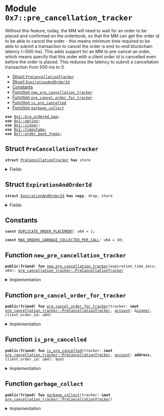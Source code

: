 
<a id="0x7_pre_cancellation_tracker"></a>

# Module `0x7::pre_cancellation_tracker`

Without this feature, today, the MM will need to wait for an order
to be placed and confirmed on the orderbook, so that the MM can
get the order id to be able to cancel the order - this means minimum time
required to be able to submit a transaction to cancel the order is
end-to-end blockchain latency (~500 ms). This adds support for an MM to pre-cancel an order,
which means specify that this order with a client order id is cancelled even before the order is placed.
This reduces the latency to submit a cancellation transaction from 500 ms to 0.


-  [Struct `PreCancellationTracker`](#0x7_pre_cancellation_tracker_PreCancellationTracker)
-  [Struct `ExpirationAndOrderId`](#0x7_pre_cancellation_tracker_ExpirationAndOrderId)
-  [Constants](#@Constants_0)
-  [Function `new_pre_cancellation_tracker`](#0x7_pre_cancellation_tracker_new_pre_cancellation_tracker)
-  [Function `pre_cancel_order_for_tracker`](#0x7_pre_cancellation_tracker_pre_cancel_order_for_tracker)
-  [Function `is_pre_cancelled`](#0x7_pre_cancellation_tracker_is_pre_cancelled)
-  [Function `garbage_collect`](#0x7_pre_cancellation_tracker_garbage_collect)


<pre><code><b>use</b> <a href="../../libra2-framework/doc/big_ordered_map.md#0x1_big_ordered_map">0x1::big_ordered_map</a>;
<b>use</b> <a href="../../libra2-framework/../libra2-stdlib/../move-stdlib/doc/option.md#0x1_option">0x1::option</a>;
<b>use</b> <a href="../../libra2-framework/../libra2-stdlib/../move-stdlib/doc/signer.md#0x1_signer">0x1::signer</a>;
<b>use</b> <a href="../../libra2-framework/doc/timestamp.md#0x1_timestamp">0x1::timestamp</a>;
<b>use</b> <a href="order_book_types.md#0x7_order_book_types">0x7::order_book_types</a>;
</code></pre>



<a id="0x7_pre_cancellation_tracker_PreCancellationTracker"></a>

## Struct `PreCancellationTracker`



<pre><code><b>struct</b> <a href="pre_cancellation_tracker.md#0x7_pre_cancellation_tracker_PreCancellationTracker">PreCancellationTracker</a> <b>has</b> store
</code></pre>



<details>
<summary>Fields</summary>


<dl>
<dt>
<code>pre_cancellation_window_secs: u64</code>
</dt>
<dd>

</dd>
<dt>
<code>expiration_with_order_ids: <a href="../../libra2-framework/doc/big_ordered_map.md#0x1_big_ordered_map_BigOrderedMap">big_ordered_map::BigOrderedMap</a>&lt;<a href="pre_cancellation_tracker.md#0x7_pre_cancellation_tracker_ExpirationAndOrderId">pre_cancellation_tracker::ExpirationAndOrderId</a>, bool&gt;</code>
</dt>
<dd>

</dd>
<dt>
<code>account_order_ids: <a href="../../libra2-framework/doc/big_ordered_map.md#0x1_big_ordered_map_BigOrderedMap">big_ordered_map::BigOrderedMap</a>&lt;<a href="order_book_types.md#0x7_order_book_types_AccountClientOrderId">order_book_types::AccountClientOrderId</a>, u64&gt;</code>
</dt>
<dd>

</dd>
</dl>


</details>

<a id="0x7_pre_cancellation_tracker_ExpirationAndOrderId"></a>

## Struct `ExpirationAndOrderId`



<pre><code><b>struct</b> <a href="pre_cancellation_tracker.md#0x7_pre_cancellation_tracker_ExpirationAndOrderId">ExpirationAndOrderId</a> <b>has</b> <b>copy</b>, drop, store
</code></pre>



<details>
<summary>Fields</summary>


<dl>
<dt>
<code>expiration_time: u64</code>
</dt>
<dd>

</dd>
<dt>
<code>account_order_id: <a href="order_book_types.md#0x7_order_book_types_AccountClientOrderId">order_book_types::AccountClientOrderId</a></code>
</dt>
<dd>

</dd>
</dl>


</details>

<a id="@Constants_0"></a>

## Constants


<a id="0x7_pre_cancellation_tracker_DUPLICATE_ORDER_PLACEMENT"></a>



<pre><code><b>const</b> <a href="pre_cancellation_tracker.md#0x7_pre_cancellation_tracker_DUPLICATE_ORDER_PLACEMENT">DUPLICATE_ORDER_PLACEMENT</a>: u64 = 1;
</code></pre>



<a id="0x7_pre_cancellation_tracker_MAX_ORDERS_GARBAGE_COLLECTED_PER_CALL"></a>



<pre><code><b>const</b> <a href="pre_cancellation_tracker.md#0x7_pre_cancellation_tracker_MAX_ORDERS_GARBAGE_COLLECTED_PER_CALL">MAX_ORDERS_GARBAGE_COLLECTED_PER_CALL</a>: u64 = 10;
</code></pre>



<a id="0x7_pre_cancellation_tracker_new_pre_cancellation_tracker"></a>

## Function `new_pre_cancellation_tracker`



<pre><code><b>public</b>(<b>friend</b>) <b>fun</b> <a href="pre_cancellation_tracker.md#0x7_pre_cancellation_tracker_new_pre_cancellation_tracker">new_pre_cancellation_tracker</a>(expiration_time_secs: u64): <a href="pre_cancellation_tracker.md#0x7_pre_cancellation_tracker_PreCancellationTracker">pre_cancellation_tracker::PreCancellationTracker</a>
</code></pre>



<details>
<summary>Implementation</summary>


<pre><code><b>public</b>(<b>package</b>) <b>fun</b> <a href="pre_cancellation_tracker.md#0x7_pre_cancellation_tracker_new_pre_cancellation_tracker">new_pre_cancellation_tracker</a>(expiration_time_secs: u64): <a href="pre_cancellation_tracker.md#0x7_pre_cancellation_tracker_PreCancellationTracker">PreCancellationTracker</a> {
    <a href="pre_cancellation_tracker.md#0x7_pre_cancellation_tracker_PreCancellationTracker">PreCancellationTracker</a> {
        pre_cancellation_window_secs: expiration_time_secs,
        expiration_with_order_ids: <a href="../../libra2-framework/doc/big_ordered_map.md#0x1_big_ordered_map_new_with_reusable">big_ordered_map::new_with_reusable</a>(),
        account_order_ids: <a href="../../libra2-framework/doc/big_ordered_map.md#0x1_big_ordered_map_new_with_reusable">big_ordered_map::new_with_reusable</a>()
    }
}
</code></pre>



</details>

<a id="0x7_pre_cancellation_tracker_pre_cancel_order_for_tracker"></a>

## Function `pre_cancel_order_for_tracker`



<pre><code><b>public</b>(<b>friend</b>) <b>fun</b> <a href="pre_cancellation_tracker.md#0x7_pre_cancellation_tracker_pre_cancel_order_for_tracker">pre_cancel_order_for_tracker</a>(tracker: &<b>mut</b> <a href="pre_cancellation_tracker.md#0x7_pre_cancellation_tracker_PreCancellationTracker">pre_cancellation_tracker::PreCancellationTracker</a>, <a href="../../libra2-framework/doc/account.md#0x1_account">account</a>: &<a href="../../libra2-framework/../libra2-stdlib/../move-stdlib/doc/signer.md#0x1_signer">signer</a>, client_order_id: u64)
</code></pre>



<details>
<summary>Implementation</summary>


<pre><code><b>public</b>(<b>package</b>) <b>fun</b> <a href="pre_cancellation_tracker.md#0x7_pre_cancellation_tracker_pre_cancel_order_for_tracker">pre_cancel_order_for_tracker</a>(
    tracker: &<b>mut</b> <a href="pre_cancellation_tracker.md#0x7_pre_cancellation_tracker_PreCancellationTracker">PreCancellationTracker</a>,
    <a href="../../libra2-framework/doc/account.md#0x1_account">account</a>: &<a href="../../libra2-framework/../libra2-stdlib/../move-stdlib/doc/signer.md#0x1_signer">signer</a>,
    client_order_id: u64
) {
    <a href="pre_cancellation_tracker.md#0x7_pre_cancellation_tracker_garbage_collect">garbage_collect</a>(tracker);
    <b>let</b> account_order_id = new_account_client_order_id(<a href="../../libra2-framework/../libra2-stdlib/../move-stdlib/doc/signer.md#0x1_signer_address_of">signer::address_of</a>(<a href="../../libra2-framework/doc/account.md#0x1_account">account</a>), client_order_id);
    <b>if</b> (tracker.account_order_ids.contains(&account_order_id)) {
        // If the account_order_id already <b>exists</b> <b>with</b> a previously set expiration time,
        // we <b>update</b> the expiration time.
        <b>let</b> expiration_time = tracker.account_order_ids.remove(&account_order_id);
        <b>let</b> order_id_with_expiration =
            <a href="pre_cancellation_tracker.md#0x7_pre_cancellation_tracker_ExpirationAndOrderId">ExpirationAndOrderId</a> { expiration_time, account_order_id };
        // If the mapping <b>exists</b>, then we remove the order ID <b>with</b> its expiration time.
        tracker.expiration_with_order_ids.remove(&order_id_with_expiration);
    };
    <b>let</b> current_time = libra2_std::timestamp::now_microseconds();
    <b>let</b> expiration_time = current_time + tracker.pre_cancellation_window_secs;
    <b>let</b> order_id_with_expiration = <a href="pre_cancellation_tracker.md#0x7_pre_cancellation_tracker_ExpirationAndOrderId">ExpirationAndOrderId</a> {
        expiration_time,
        account_order_id
    };
    tracker.account_order_ids.add(account_order_id, expiration_time);
    tracker.expiration_with_order_ids.add(order_id_with_expiration, <b>true</b>);
}
</code></pre>



</details>

<a id="0x7_pre_cancellation_tracker_is_pre_cancelled"></a>

## Function `is_pre_cancelled`



<pre><code><b>public</b>(<b>friend</b>) <b>fun</b> <a href="pre_cancellation_tracker.md#0x7_pre_cancellation_tracker_is_pre_cancelled">is_pre_cancelled</a>(tracker: &<b>mut</b> <a href="pre_cancellation_tracker.md#0x7_pre_cancellation_tracker_PreCancellationTracker">pre_cancellation_tracker::PreCancellationTracker</a>, <a href="../../libra2-framework/doc/account.md#0x1_account">account</a>: <b>address</b>, client_order_id: u64): bool
</code></pre>



<details>
<summary>Implementation</summary>


<pre><code><b>public</b>(<b>package</b>) <b>fun</b> <a href="pre_cancellation_tracker.md#0x7_pre_cancellation_tracker_is_pre_cancelled">is_pre_cancelled</a>(
    tracker: &<b>mut</b> <a href="pre_cancellation_tracker.md#0x7_pre_cancellation_tracker_PreCancellationTracker">PreCancellationTracker</a>,
    <a href="../../libra2-framework/doc/account.md#0x1_account">account</a>: <b>address</b>,
    client_order_id: u64
): bool {
    <a href="pre_cancellation_tracker.md#0x7_pre_cancellation_tracker_garbage_collect">garbage_collect</a>(tracker);
    <b>let</b> account_order_id = new_account_client_order_id(<a href="../../libra2-framework/doc/account.md#0x1_account">account</a>, client_order_id);
    <b>let</b> expiration_time_option = tracker.account_order_ids.get(&account_order_id);
    <b>if</b> (expiration_time_option.is_some()) {
        <b>let</b> current_time = libra2_std::timestamp::now_seconds();
        <b>let</b> expiration_time = expiration_time_option.destroy_some();
        <b>if</b> (current_time &gt; expiration_time) {
            // This is possible <b>as</b> garbage collection may not be able <b>to</b> garbage collect all expired orders
            // in a single call.
            tracker.account_order_ids.remove(&account_order_id);
            <b>let</b> order_id_with_expiration =
                <a href="pre_cancellation_tracker.md#0x7_pre_cancellation_tracker_ExpirationAndOrderId">ExpirationAndOrderId</a> { expiration_time, account_order_id };
            tracker.expiration_with_order_ids.remove(&order_id_with_expiration);
        } <b>else</b> {
            <b>return</b> <b>true</b>; // Order ID already <b>exists</b> <b>with</b> a valid expiration time.
        }
    };
    <b>return</b> <b>false</b>
}
</code></pre>



</details>

<a id="0x7_pre_cancellation_tracker_garbage_collect"></a>

## Function `garbage_collect`



<pre><code><b>public</b>(<b>friend</b>) <b>fun</b> <a href="pre_cancellation_tracker.md#0x7_pre_cancellation_tracker_garbage_collect">garbage_collect</a>(tracker: &<b>mut</b> <a href="pre_cancellation_tracker.md#0x7_pre_cancellation_tracker_PreCancellationTracker">pre_cancellation_tracker::PreCancellationTracker</a>)
</code></pre>



<details>
<summary>Implementation</summary>


<pre><code><b>public</b>(<b>package</b>) <b>fun</b> <a href="pre_cancellation_tracker.md#0x7_pre_cancellation_tracker_garbage_collect">garbage_collect</a>(tracker: &<b>mut</b> <a href="pre_cancellation_tracker.md#0x7_pre_cancellation_tracker_PreCancellationTracker">PreCancellationTracker</a>) {
    <b>let</b> i = 0;
    <b>let</b> current_time = libra2_std::timestamp::now_seconds();
    <b>while</b> (i &lt; <a href="pre_cancellation_tracker.md#0x7_pre_cancellation_tracker_MAX_ORDERS_GARBAGE_COLLECTED_PER_CALL">MAX_ORDERS_GARBAGE_COLLECTED_PER_CALL</a>
        && !tracker.expiration_with_order_ids.is_empty()) {
        <b>let</b> (front_k, _) = tracker.expiration_with_order_ids.borrow_front();
        <b>if</b> (front_k.expiration_time &lt; current_time) {
            tracker.expiration_with_order_ids.pop_front();
            tracker.account_order_ids.remove(&front_k.account_order_id);
        } <b>else</b> {
            <b>break</b>;
        };
        i += 1;
    };
}
</code></pre>



</details>


[move-book]: https://aptos.dev/move/book/SUMMARY
